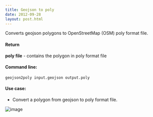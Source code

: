```yaml
---
title: Geojson to poly
date: 2012-09-28
layout: post.html
---
```


Converts geojson polygons to OpenStreetMap (OSM) poly format file.

#### Return

**poly file** - contains the polygon in poly format file

#### Command line:

```geojson2poly input.geojson output.poly```

#### Use case:
- Convert a polygon from geojson to poly format file.

![image](https://user-images.githubusercontent.com/19536044/47043059-4a5e0800-d152-11e8-9cc7-bc17ea7db362.png)
